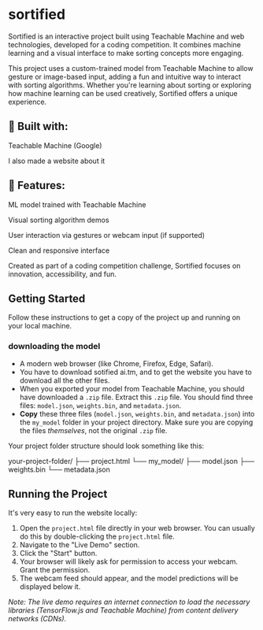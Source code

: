 # sortified
Sortified is an interactive project built using Teachable Machine and web technologies, developed for a coding competition. It combines machine learning and a visual interface to make sorting concepts more engaging.

This project uses a custom-trained model from Teachable Machine to allow gesture or image-based input, adding a fun and intuitive way to interact with sorting algorithms. Whether you're learning about sorting or exploring how machine learning can be used creatively, Sortified offers a unique experience.

## 🔧 Built with:
Teachable Machine (Google)

I also made a website about it

## 🚀 Features:
ML model trained with Teachable Machine

Visual sorting algorithm demos

User interaction via gestures or webcam input (if supported)

Clean and responsive interface

Created as part of a coding competition challenge, Sortified focuses on innovation, accessibility, and fun.

## Getting Started

Follow these instructions to get a copy of the project up and running on your local machine.

### downloading the model

* A modern web browser (like Chrome, Firefox, Edge, Safari).
* You have to download sotified ai.tm, and to get the website you have to download all the other files.
* When you exported your model from Teachable Machine, you should have downloaded a `.zip` file. Extract this `.zip` file. You should find three files: `model.json`, `weights.bin`, and `metadata.json`.
* **Copy** these three files (`model.json`, `weights.bin`, and `metadata.json`) into the `my_model` folder in your project directory. Make sure you are copying the files *themselves*, not the original `.zip` file.

Your project folder structure should look something like this:

your-project-folder/
├── project.html
└── my_model/
├── model.json
├── weights.bin
└── metadata.json


## Running the Project

It's very easy to run the website locally:

1.  Open the `project.html` file directly in your web browser. You can usually do this by double-clicking the `project.html` file.
2.  Navigate to the "Live Demo" section.
3.  Click the "Start" button.
4.  Your browser will likely ask for permission to access your webcam. Grant the permission.
5.  The webcam feed should appear, and the model predictions will be displayed below it.

*Note: The live demo requires an internet connection to load the necessary libraries (TensorFlow.js and Teachable Machine) from content delivery networks (CDNs).* 

